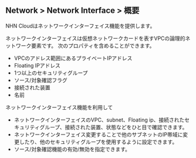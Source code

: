 ## Network > Network Interface > 概要

NHN Cloudはネットワークインターフェイス機能を提供します。

ネットワークインターフェイスは仮想ネットワークカードを表すVPCの論理的ネットワーク要素です。
次のプロパティを含めることができます。

* VPCのアドレス範囲にあるプライベートIPアドレス
* Floating IPアドレス
* 1つ以上のセキュリティグループ
* ソース/対象確認フラグ
* 接続された装置
* 名前

ネットワークインターフェイス機能を利用して

* ネットワークインターフェイスのVPC、subnet、Floating ip、接続されたセキュリティグループ、接続された装置、状態などをひと目で確認できます。
* ネットワークインターフェイス変更することで他のサブネットのIP帯域に変更したり、他のセキュリティグループを使用するように設定できます。
* ソース/対象確認機能の有効/無効を指定できます。
